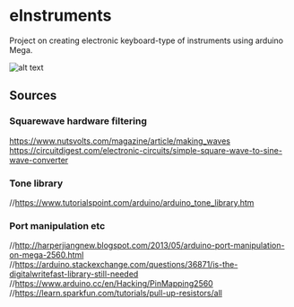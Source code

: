# eInstruments

Project on creating electronic keyboard-type of instruments using arduino Mega. 




![alt text](https://github.com/[username]/[reponame]/blob/[branch]/image.jpg?raw=true)





## Sources
### Squarewave hardware filtering
https://www.nutsvolts.com/magazine/article/making_waves
https://circuitdigest.com/electronic-circuits/simple-square-wave-to-sine-wave-converter

### Tone library 
//https://www.tutorialspoint.com/arduino/arduino_tone_library.htm

### Port manipulation etc
//http://harperjiangnew.blogspot.com/2013/05/arduino-port-manipulation-on-mega-2560.html
//https://arduino.stackexchange.com/questions/36871/is-the-digitalwritefast-library-still-needed
//https://www.arduino.cc/en/Hacking/PinMapping2560
//https://learn.sparkfun.com/tutorials/pull-up-resistors/all